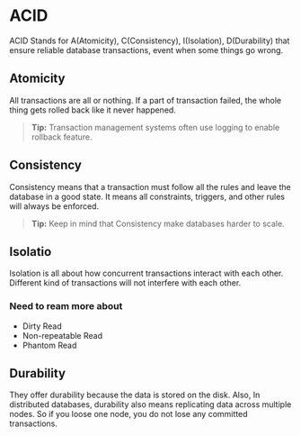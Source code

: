 # ACID 

ACID Stands for A(Atomicity), C(Consistency), I(Isolation), D(Durability) that ensure reliable database transactions, event when some things go wrong.

## Atomicity 

All transactions are all or nothing. If a part of transaction failed, the whole thing gets rolled back like it never happened.

> **Tip:** Transaction management systems often use logging to enable rollback feature.

## Consistency 

Consistency means that a transaction must follow all the rules and leave the database in a good state. It means all constraints, triggers, and other rules will always be enforced. 

> **Tip:** Keep in mind that Consistency make databases harder to scale.

## Isolatio

Isolation is all about how concurrent transactions interact with each other. Different kind of transactions will not interfere with each other.

### Need to ream more about 

- Dirty Read
- Non-repeatable Read
- Phantom Read

## Durability

They offer durability because the data is stored on the disk. Also, In distributed databases, durability also means replicating data across multiple nodes. So if you loose one node, you do not lose any committed transactions.
